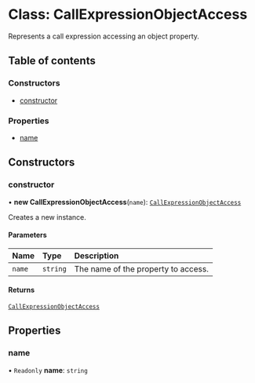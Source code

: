 # Class: CallExpressionObjectAccess

Represents a call expression accessing an object property.

## Table of contents

### Constructors

- [constructor](CallExpressionObjectAccess.md#constructor)

### Properties

- [name](CallExpressionObjectAccess.md#name)

## Constructors

### constructor

• **new CallExpressionObjectAccess**(`name`): [`CallExpressionObjectAccess`](CallExpressionObjectAccess.md)

Creates a new instance.

#### Parameters

| Name | Type | Description |
| :------ | :------ | :------ |
| `name` | `string` | The name of the property to access. |

#### Returns

[`CallExpressionObjectAccess`](CallExpressionObjectAccess.md)

## Properties

### name

• `Readonly` **name**: `string`

